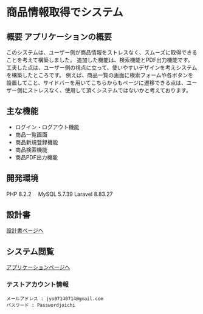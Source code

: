 # 商品情報取得でシステム

## 概要 アプリケーションの概要
このシステムは、ユーザー側が商品情報をストレスなく、スムーズに取得できることを考えて構築しました。
追加した機能は、検索機能とPDF出力機能です。
工夫した点は、ユーザー側の視点に立って、使いやすいデザインを考えシステムを構築したところです。
例えば、商品一覧の画面に検索フォームや各ボタンを設置してこと、サイドバーを用いてこちらからもページに遷移できる点は、ユーザー側にストレスなく、使用して頂くシステムではないかと考えております。

## 主な機能

- ログイン・ログアウト機能
- 商品一覧画面
- 商品新規登録機能
- 商品検索機能
- 商品PDF出力機能

## 開発環境

PHP 8.2.2　
MySQL 5.7.39
Laravel 8.83.27

## 設計書
[設計書ページへ](https://drive.google.com/drive/folders/1phKOi5XoQYrNwRO6RpLjOi-HecRW4mZz?usp=sharing)

## システム閲覧
[アプリケーションページへ](https://techis-ip-joichi.herokuapp.com/	)

### テストアカウント情報
```
メールアドレス : jyo07140714@gmail.com
パスワード : Passwordjoichi
```
